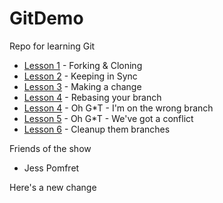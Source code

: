 # GitDemo
Repo for learning Git

- [Lesson 1](Lessons/Lesson1.md) - Forking & Cloning
- [Lesson 2](Lessons/Lesson2.md) - Keeping in Sync
- [Lesson 3](Lessons/Lesson3.md) - Making a change
- [Lesson 4](Lessons/Lesson4a.md) - Rebasing your branch
- [Lesson 4](Lessons/Lesson4.md) - Oh G*T - I'm on the wrong branch
- [Lesson 5](Lessons/Lesson5.md) - Oh G*T - We've got a conflict
- [Lesson 6](Lessons/Lesson6.md) - Cleanup them branches

Friends of the show
 - Jess Pomfret

 Here's a new change